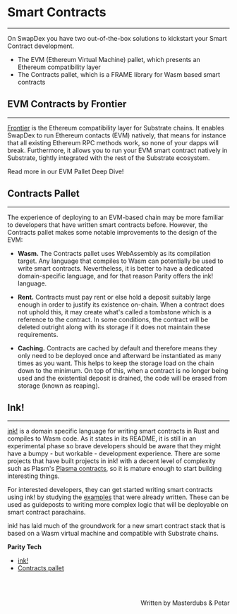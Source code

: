 # <b>Smart Contracts</b>
---
On SwapDex you have two out-of-the-box solutions to kickstart your Smart Contract development.

- The EVM (Ethereum Virtual Machine) pallet, which presents an Ethereum compatibility layer
- The Contracts pallet, which is a FRAME library for Wasm based smart contracts

## **EVM Contracts by Frontier**
---
[Frontier](https://paritytech.github.io/frontier/) is the Ethereum compatibility layer for Substrate chains. It enables SwapDex to run Ethereum contacts (EVM) natively, that means for instance that all existing Ethereum RPC methods work, so none of your dapps will break. Furthermore, it allows you to run your EVM smart contract natively in Substrate, tightly integrated with the rest of the Substrate ecosystem.

Read more in our EVM Pallet Deep Dive!

## **Contracts Pallet**
---
The experience of deploying to an EVM-based chain may be more familiar to developers that have written smart contracts before. However, the Contracts pallet makes some notable improvements to the design of the EVM:

- **Wasm.** The Contracts pallet uses WebAssembly as its compilation target. Any language that compiles to Wasm can potentially be used to write smart contracts. Nevertheless, it is better to have a dedicated domain-specific language, and for that reason Parity offers the ink! language.

- **Rent.** Contracts must pay rent or else hold a deposit suitably large enough in order to justify its existence on-chain. When a contract does not uphold this, it may create what's called a tombstone which is a reference to the contract. In some conditions, the contract will be deleted outright along with its storage if it does not maintain these requirements.

- **Caching.** Contracts are cached by default and therefore means they only need to be deployed once and afterward be instantiated as many times as you want. This helps to keep the storage load on the chain down to the minimum. On top of this, when a contract is no longer being used and the existential deposit is drained, the code will be erased from storage (known as reaping).


## **Ink!**
---
[ink!](https://github.com/paritytech/ink) is a domain specific language for writing smart contracts in Rust and compiles to Wasm code. As it states in its README, it is still in an experimental phase so brave developers should be aware that they might have a bumpy - but workable - development experience. There are some projects that have built projects in ink! with a decent level of complexity such as Plasm's [Plasma contracts](https://github.com/staketechnologies/Plasm), so it is mature enough to start building interesting things.

For interested developers, they can get started writing smart contracts using ink! by studying the [examples](https://github.com/paritytech/ink/tree/master/examples) that were already written. These can be used as guideposts to writing more complex logic that will be deployable on smart contract parachains.

ink! has laid much of the groundwork for a new smart contract stack that is based on a Wasm virtual machine and compatible with Substrate chains.

**Parity Tech**

- [ink!](https://github.com/paritytech/ink)
- [Contracts pallet](https://github.com/paritytech/substrate/tree/master/frame/contracts)


<br></br>

<p align=right> Written by Masterdubs & Petar </p>